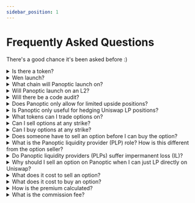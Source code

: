 ```yaml
---
sidebar_position: 1
---
```


# Frequently Asked Questions
There's a good chance it's been asked before :)

<details>
<summary>Is there a token?</summary>
No. Panoptic does not have a token at this time.  
</details>

<details>
<summary>Wen launch?</summary>
Testnet is scheduled for September 2023. Mainnet is scheduled for Q4 2023. See our <a href="https://blog.panoptic.xyz/panoptics-v1-roadmap-d7b72a8e2005">roadmap</a>.
</details>

<details>
<summary>What chain will Panoptic launch on?</summary>
Panoptic will launch on Ethereum mainnet.
</details>

<details>
<summary>Will Panoptic launch on an L2?</summary>
Yes, after Panoptic launches on Ethereum mainnet.
</details>

<details>
<summary>Will there be a code audit?</summary>
Yes. Panoptic <a href="https://blog.panoptic.xyz/abdk-completes-panoptics-first-audit-panoptic-announces-second-audit-with-openzeppelin-c7216cdbfd4f">was audited by ABDK</a> and is currently undergoing an audit with OpenZeppelin. There will also be an audit by Code4Arena in Q2-Q3 2023. See our <a href="https://blog.panoptic.xyz/panoptics-v1-roadmap-d7b72a8e2005">roadmap</a>.
</details>

<details>
<summary>Does Panoptic only allow for limited upside positions?</summary>
No. You can create limited upside, unlimited upside, limited downside, and unlimited downside positions by <a href="https://twitter.com/Panoptic_xyz/status/1628530117118169088?s=20">combining put and call options</a> on Panoptic.
</details>

<details>
<summary>Is Panoptic only useful for hedging Uniswap LP positions?</summary>
No. While Panoptic allows you to hedge against Uniswap LP positions by shorting them, it also allows you to create puts, calls, straddles, jade lizards, zebra spreads, and <a href="https://twitter.com/Panoptic_xyz/status/1628530117118169088?s=20">many other custom option payoffs</a>!
</details>

<details>
<summary>What tokens can I trade options on?</summary>
Any token pair on Uniswap V3. The Panoptic protocol enables permissionless options trading for longtail assets just as Uniswap allows for permissionless spot trading for longtail assets.
</details>

<details>
<summary>Can I sell options at any strike?</summary>
Yes.
</details>

<details>
<summary>Can I buy options at any strike?</summary>
Yes, as long as there is enough seller liquidity at that strike.
</details>

<details>
<summary>Does someone have to sell an option before I can buy the option?</summary>
Yes.
</details>

<details>
<summary>What is the Panoptic liquidity provider (PLP) role? How is this different from the option seller?</summary>
The Panoptic liquidity provider (PLP) provides fungible liquidity to the Panoptic pool and receives commission fees in return. This differs from the liquidity provider (LP) who deploys liquidity in a Uniswap V3 pool and receives swap fees in return. The option seller borrows liquidity from the PLP to deploy in a Uniswap V3 pool as an LP. This act of moving liquidity from the Panoptic pool to the Uniswap pool constitutes selling an option.   
<br /><br />
Example A: Alice is a PLP for the ETH-USDC pool on Panoptic. She can deposit ETH, USDC, or both ETH & USDC into the pool. She receives a share of commission fees in return.  
<br /><br />
Example B: Bob is an option seller for ETH-USDC options. After depositing some collateral to the ETH-USDC pool on Panoptic (making him a PLP), he borrows a larger amount of ETH & USDC. The Panoptic protocol deploys his borrowed ETH & USDC into the ETH-USDC pool on Uniswap (making him an LP). His LP position on Uniswap has the same payoffs as a short option (making him an option seller).
</details>

<details>
<summary>Do Panoptic liquidity providers (PLPs) suffer impermanent loss (IL)?</summary>
No, Panoptic liquidity providers (PLPs) do not suffer IL from Uniswap LP positions. PLPs earn commission fees, and take on protocol risk (e.g. if the Panoptic pool is underwater, then PLPs can lose capital).
</details>

<details>
<summary>Why should I sell an option on Panoptic when I can just LP directly on Uniswap?</summary>
Selling an option on Panoptic has the same before-fees payoff as LPing on Uniswap. However, selling an option on Panoptic earns a premium (paid by the option buyer) that is greater than or equal to the swap fees earned by an LP position.
</details>

<details>
<summary>What does it cost to sell an option?</summary>
Selling an option costs a commission fee and gas fee. The commission fee is 0.2% to 0.6% of the notional value of the option position, depending on the <a href="https://docs.panoptic.xyz/docs/panoptic-protocol/commission#commission-rate-and-pool-utilization">pool utilization</a> at the time of sell. There is no commission fee to close the position.
</details>

<details>
<summary>What does it cost to buy an option?</summary>
Buying an option costs a commission fee, premium, and gas fee. The commission fee is 0.2% to 0.6% of the notional value of the option position, depending on the <a href="https://docs.panoptic.xyz/docs/panoptic-protocol/commission#commission-rate-and-pool-utilization">pool utilization</a> at the time of purchase. The premium starts at 0, and accumulates while the underlying price remains in range. There is no commission fee to close the position.
</details>

<details>
<summary>How is the premium calculated?</summary>
The premium is equal to the amount of swap fees the borrowed LP position would have earned in the Uniswap pool, multiplied by a spread multiplier.  
<br /><br />
Example: Alice sells an out-of-the-money (OTM) ETH-USDC put option, with strike = 1000 and width = ±10%. Bob buys the OTM put option from Alice for 0 upfront premium. If the ETH-USDC price moves between 909 and 1100, the option is “in range” and would have earned swap fees from the Uniswap pool. If the ETH-USDC price is above 1100 or below 909, the option is “out of range” and would not have earned any swap fees. Bob owes the total amount of accumulated swap fees to Alice as premium.
</details>

<details>
<summary>What is the commission fee?</summary>
This is the fee to mint an option. When an option seller or buyer opens their position, they pay a commission fee on the notional value of the position. The commission is paid to the PLPs. The commission fee percentage varies between 0.2% - 0.6% based on <a href="https://docs.panoptic.xyz/docs/panoptic-protocol/commission#commission-rate-and-pool-utilization">pool utilization</a>.
</details>
